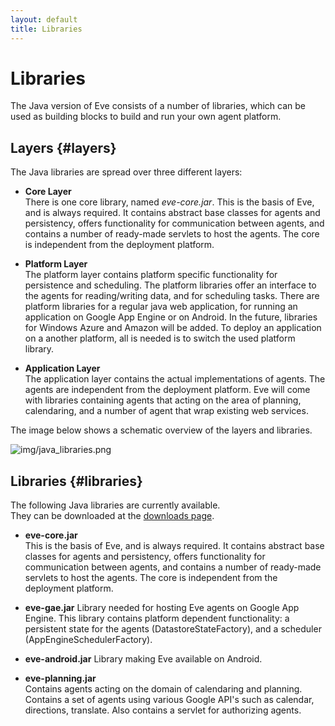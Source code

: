 ```yaml
---
layout: default
title: Libraries
---
```



# Libraries


The Java version of Eve consists of a number of libraries, which can be used
as building blocks to build and run your own agent platform. 

## Layers {#layers}

The Java libraries are spread over three different layers:

- **Core Layer**  
  There is one core library, named *eve-core.jar*. This is the basis of Eve, 
  and is always required.
  It contains abstract base classes for agents and persistency, 
  offers functionality for communication between agents, 
  and contains a number of ready-made servlets to host the agents. 
  The core is independent from the deployment platform.

- **Platform Layer**  
  The platform layer contains platform specific functionality for persistence
  and scheduling. The platform libraries offer an interface to the agents for 
  reading/writing data, and for scheduling tasks. 
  There are platform libraries for a regular java web application, for running
  an application on Google App Engine or on Android. In the future, libraries for
  Windows Azure and Amazon will be added.
  To deploy an application on a another platform, all is needed is to switch
  the used platform library.

- **Application Layer**  
  The application layer contains the actual implementations of agents.
  The agents are independent from the deployment platform.
  Eve will come with libraries containing agents that acting on the area of planning, 
  calendaring, and a number of agent that wrap existing web services. 
  

The image below shows a schematic overview of the layers and libraries. 

![img/java_libraries.png](img/java_libraries.png)

## Libraries {#libraries}

The following Java libraries are currently available.  
They can be downloaded at the
[downloads page](downloads.html).

- **eve-core.jar**  
  This is the basis of Eve, and is always required.
  It contains abstract base classes for agents and persistency, 
  offers functionality for communication between agents, 
  and contains a number of ready-made servlets to host the agents. 
  The core is independent from the deployment platform.

- **eve-gae.jar**
  Library needed for hosting Eve agents on Google App Engine.
  This library contains platform dependent functionality:
   a persistent state for the agents (DatastoreStateFactory),
  and a scheduler (AppEngineSchedulerFactory).

- **eve-android.jar**
  Library making Eve available on Android.

- **eve-planning.jar**  
  Contains agents acting on the domain of calendaring and planning.
  Contains a set of agents using various Google API's such as calendar,
  directions, translate. Also contains a servlet for authorizing agents.
